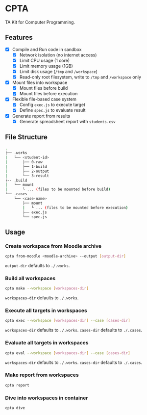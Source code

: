 # CPTA

TA Kit for Computer Programming.

## Features

- [x] Compile and Run code in sandbox
  - [x] Network isolation (no internet access)
  - [x] Limit CPU usage (1 core)
  - [x] Limit memory usage (1GB)
  - [x] Limit disk usage (`/tmp` and `/workspace`)
  - [x] Read-only root filesystem, write to `/tmp` and `/workspace` only
- [x] Mount files into workspace
  - [x] Mount files before build
  - [x] Mount files before execution
- [x] Flexible file-based case system
  - [x] Config `exec.js` to execute target
  - [x] Define `spec.js` to evaluate result
- [x] Generate report from results
  - [x] Generate spreadsheet report with `students.csv`

## File Structure

```sh
.
├── .works
|   └── <student-id>
|       ├── 0-raw
|       ├── 1-build
|       ├── 2-output
|       └── 3-result
├-- .build
|   └── mount
|       └ ... (files to be mounted before build)
└── .cases
    └── <case-name>
        ├── mount
        |   └ ... (files to be mounted before execution)
        ├── exec.js
        └── spec.js
```

## Usage

### Create workspace from Moodle archive

```sh
cpta from-moodle <moodle-archive> --output [output-dir]
```

`output-dir` defaults to `./.works`.

### Build all workspaces

```sh
cpta make --workspace [workspaces-dir]
```

`workspaces-dir` defaults to `./.works`.

### Execute all targets in workspaces

```sh
cpta exec --workspace [workspaces-dir] --case [cases-dir]
```

`workspaces-dir` defaults to `./.works`.
`cases-dir` defaults to `./.cases`.

### Evaluate all targets in workspaces

```sh
cpta eval --workspace [workspaces-dir] --case [cases-dir]
```

`workspaces-dir` defaults to `./.works`.
`cases-dir` defaults to `./.cases`.

### Make report from workspaces

```sh
cpta report
```

### Dive into workspaces in container

```sh
cpta dive
```

